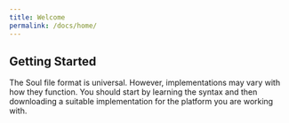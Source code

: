 ```yaml
---
title: Welcome
permalink: /docs/home/
---
```

## Getting Started
The Soul file format is universal. However, implementations may vary with how they function. 
You should start by learning the syntax and then downloading a suitable implementation for the platform you are
working with.
